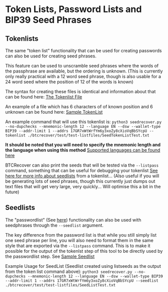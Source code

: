 # Token Lists, Password Lists and BIP39 Seed Phrases

## Tokenlists
The same "token list" functionality that can be used for creating passwords can also be used for creating seed phrases.

This feature can be used to unscramble seed phrases where the words of the passphrase are available, but the ordering is unknown. (This is currently only really practical with a 12 word seed phrase, though is also usable for a 24 word seed where the position of 12 of the words is known)

The syntax for creating these files is identical and information about that can be found here: [The Tokenlist File](tokenlist_file.md)

An example of a file which has 6 characters of of known position and 6 unknown can be found here: [Sample TokenList](../btcrecover/test/test-listfiles/SeedTokenListTest.txt)

An example command that will use this tokenlist is:
`python3 seedrecover.py --no-dupchecks --mnemonic-length 12 --language EN --dsw --wallet-type BIP39 --addr-limit 1 --addrs 17GR7xWtWrfYm6y3xoZy8cXioVqBbSYcpU --tokenlist ./btcrecover/test/test-listfiles/SeedTokenListTest.txt`

**It should be noted that you will need to specify the mnemonic length and the language when using this method** [Supported languages can be found here](../btcrecover/wordlists)

BTCRecover can also print the seeds that will be tested via the `--listpass` command, something that can be useful for debugging your tokenlist [See here for more info about seedlists](passwordlist_file.md) from a tokenlist... (Also useful if you will be generating lots of seed phrases, though this currently just dumps out text files that will get very large, very quickly... Will optimise this a bit in the future)

## Seedlists
The "passwordlist" (See [here](passwordlist_file.md)) functionality can also be used with seedphrases through the `--seedlist` argument.

The key difference from the password list is that while you still simply list one seed phrase per line, you will also need to format them in the same style that are exported via the `--listpass` command. This is to make it possible for the output of the tokenlst step of this tool to be directly used by the passwordlist step. See [Sample Seedlist](../btcrecover/test/test-listfiles/SeedListTest.txt)

Example Usage for SeedList (Seedlist created using listseeds as the output from the token list command above):
`python3 seedrecover.py --no-dupchecks --mnemonic-length 12 --language EN --dsw --wallet-type BIP39 --addr-limit 1 --addrs 17GR7xWtWrfYm6y3xoZy8cXioVqBbSYcpU --seedlist ./btcrecover/test/test-listfiles/SeedListTest.txt`
